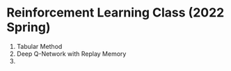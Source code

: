 # Reinforcement Learning Class (2022 Spring)
1. Tabular Method
2. Deep Q-Network with Replay Memory
3. 

